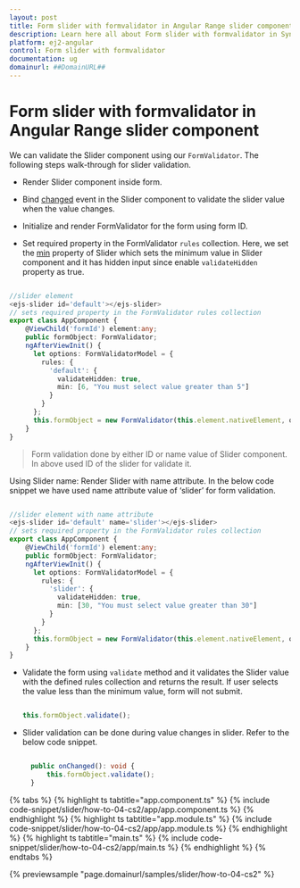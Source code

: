 ```yaml
---
layout: post
title: Form slider with formvalidator in Angular Range slider component | Syncfusion
description: Learn here all about Form slider with formvalidator in Syncfusion Angular Range slider component of Syncfusion Essential JS 2 and more.
platform: ej2-angular
control: Form slider with formvalidator 
documentation: ug
domainurl: ##DomainURL##
---
```


# Form slider with formvalidator in Angular Range slider component

We can validate the Slider component using our `FormValidator`. The following steps walk-through for slider validation.

* Render Slider component inside form.

* Bind [changed](https://ej2.syncfusion.com/angular/documentation/slider/api-sliderComponent.html#changed) event in the Slider component to validate the slider value when the value changes.

* Initialize and render FormValidator for the form using form ID.

* Set required property in the FormValidator `rules` collection.
Here, we set the [min](https://ej2.syncfusion.com/angular/documentation/slider/api-sliderComponent.html#min) property of Slider which sets the minimum value in Slider component and it has hidden input since enable `validateHidden` property as true.

```typescript

//slider element
<ejs-slider id='default'></ejs-slider>
// sets required property in the FormValidator rules collection
export class AppComponent {
    @ViewChild('formId') element:any;
    public formObject: FormValidator;
    ngAfterViewInit() {
      let options: FormValidatorModel = {
        rules: {
          'default': {
            validateHidden: true,
            min: [6, "You must select value greater than 5"]
          }
        }
      };
      this.formObject = new FormValidator(this.element.nativeElement, options);
    }
}

```

> Form validation done by either ID or name value of Slider component. In above used ID of the slider for validate it.

Using Slider name: Render Slider with name attribute. In the below code snippet we have used name attribute value of ‘slider’ for form validation.

```typescript

//slider element with name attribute
<ejs-slider id='default' name='slider'></ejs-slider>
// sets required property in the FormValidator rules collection
export class AppComponent {
    @ViewChild('formId') element:any;
    public formObject: FormValidator;
    ngAfterViewInit() {
      let options: FormValidatorModel = {
        rules: {
          'slider': {
            validateHidden: true,
            min: [30, "You must select value greater than 30"]
          }
        }
      };
      this.formObject = new FormValidator(this.element.nativeElement, options);
    }
}

```

* Validate the form using `validate` method and it validates the Slider value with the defined rules collection and returns the result.
If user selects the value less than the minimum value, form will not submit.

  ```typescript

  this.formObject.validate();

  ```

* Slider validation can be done during value changes in slider. Refer to the below code snippet.

  ```typescript

    public onChanged(): void {
        this.formObject.validate();
    }
  
  ```

{% tabs %}
{% highlight ts tabtitle="app.component.ts" %}
{% include code-snippet/slider/how-to-04-cs2/app/app.component.ts %}
{% endhighlight %}
{% highlight ts tabtitle="app.module.ts" %}
{% include code-snippet/slider/how-to-04-cs2/app/app.module.ts %}
{% endhighlight %}
{% highlight ts tabtitle="main.ts" %}
{% include code-snippet/slider/how-to-04-cs2/app/main.ts %}
{% endhighlight %}
{% endtabs %}
  
{% previewsample "page.domainurl/samples/slider/how-to-04-cs2" %}
